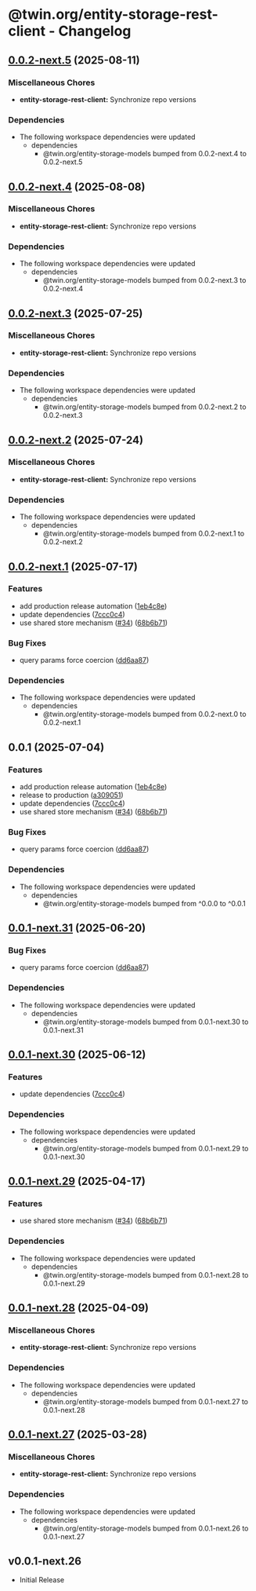 # @twin.org/entity-storage-rest-client - Changelog

## [0.0.2-next.5](https://github.com/twinfoundation/entity-storage/compare/entity-storage-rest-client-v0.0.2-next.4...entity-storage-rest-client-v0.0.2-next.5) (2025-08-11)


### Miscellaneous Chores

* **entity-storage-rest-client:** Synchronize repo versions


### Dependencies

* The following workspace dependencies were updated
  * dependencies
    * @twin.org/entity-storage-models bumped from 0.0.2-next.4 to 0.0.2-next.5

## [0.0.2-next.4](https://github.com/twinfoundation/entity-storage/compare/entity-storage-rest-client-v0.0.2-next.3...entity-storage-rest-client-v0.0.2-next.4) (2025-08-08)


### Miscellaneous Chores

* **entity-storage-rest-client:** Synchronize repo versions


### Dependencies

* The following workspace dependencies were updated
  * dependencies
    * @twin.org/entity-storage-models bumped from 0.0.2-next.3 to 0.0.2-next.4

## [0.0.2-next.3](https://github.com/twinfoundation/entity-storage/compare/entity-storage-rest-client-v0.0.2-next.2...entity-storage-rest-client-v0.0.2-next.3) (2025-07-25)


### Miscellaneous Chores

* **entity-storage-rest-client:** Synchronize repo versions


### Dependencies

* The following workspace dependencies were updated
  * dependencies
    * @twin.org/entity-storage-models bumped from 0.0.2-next.2 to 0.0.2-next.3

## [0.0.2-next.2](https://github.com/twinfoundation/entity-storage/compare/entity-storage-rest-client-v0.0.2-next.1...entity-storage-rest-client-v0.0.2-next.2) (2025-07-24)


### Miscellaneous Chores

* **entity-storage-rest-client:** Synchronize repo versions


### Dependencies

* The following workspace dependencies were updated
  * dependencies
    * @twin.org/entity-storage-models bumped from 0.0.2-next.1 to 0.0.2-next.2

## [0.0.2-next.1](https://github.com/twinfoundation/entity-storage/compare/entity-storage-rest-client-v0.0.2-next.0...entity-storage-rest-client-v0.0.2-next.1) (2025-07-17)


### Features

* add production release automation ([1eb4c8e](https://github.com/twinfoundation/entity-storage/commit/1eb4c8ee3eb099defdfc2d063ae44935276dcae8))
* update dependencies ([7ccc0c4](https://github.com/twinfoundation/entity-storage/commit/7ccc0c429125d073dc60b3de6cf101abc8cc6cba))
* use shared store mechanism ([#34](https://github.com/twinfoundation/entity-storage/issues/34)) ([68b6b71](https://github.com/twinfoundation/entity-storage/commit/68b6b71e7a96d7d016cd57bfff36775b56bf3f93))


### Bug Fixes

* query params force coercion ([dd6aa87](https://github.com/twinfoundation/entity-storage/commit/dd6aa87efdfb60bab7d6756a86888863c45c51a7))


### Dependencies

* The following workspace dependencies were updated
  * dependencies
    * @twin.org/entity-storage-models bumped from 0.0.2-next.0 to 0.0.2-next.1

## 0.0.1 (2025-07-04)


### Features

* add production release automation ([1eb4c8e](https://github.com/twinfoundation/entity-storage/commit/1eb4c8ee3eb099defdfc2d063ae44935276dcae8))
* release to production ([a309051](https://github.com/twinfoundation/entity-storage/commit/a3090519adebf7943232b4df12e4c6bd5afe7eed))
* update dependencies ([7ccc0c4](https://github.com/twinfoundation/entity-storage/commit/7ccc0c429125d073dc60b3de6cf101abc8cc6cba))
* use shared store mechanism ([#34](https://github.com/twinfoundation/entity-storage/issues/34)) ([68b6b71](https://github.com/twinfoundation/entity-storage/commit/68b6b71e7a96d7d016cd57bfff36775b56bf3f93))


### Bug Fixes

* query params force coercion ([dd6aa87](https://github.com/twinfoundation/entity-storage/commit/dd6aa87efdfb60bab7d6756a86888863c45c51a7))


### Dependencies

* The following workspace dependencies were updated
  * dependencies
    * @twin.org/entity-storage-models bumped from ^0.0.0 to ^0.0.1

## [0.0.1-next.31](https://github.com/twinfoundation/entity-storage/compare/entity-storage-rest-client-v0.0.1-next.30...entity-storage-rest-client-v0.0.1-next.31) (2025-06-20)


### Bug Fixes

* query params force coercion ([dd6aa87](https://github.com/twinfoundation/entity-storage/commit/dd6aa87efdfb60bab7d6756a86888863c45c51a7))


### Dependencies

* The following workspace dependencies were updated
  * dependencies
    * @twin.org/entity-storage-models bumped from 0.0.1-next.30 to 0.0.1-next.31

## [0.0.1-next.30](https://github.com/twinfoundation/entity-storage/compare/entity-storage-rest-client-v0.0.1-next.29...entity-storage-rest-client-v0.0.1-next.30) (2025-06-12)


### Features

* update dependencies ([7ccc0c4](https://github.com/twinfoundation/entity-storage/commit/7ccc0c429125d073dc60b3de6cf101abc8cc6cba))


### Dependencies

* The following workspace dependencies were updated
  * dependencies
    * @twin.org/entity-storage-models bumped from 0.0.1-next.29 to 0.0.1-next.30

## [0.0.1-next.29](https://github.com/twinfoundation/entity-storage/compare/entity-storage-rest-client-v0.0.1-next.28...entity-storage-rest-client-v0.0.1-next.29) (2025-04-17)


### Features

* use shared store mechanism ([#34](https://github.com/twinfoundation/entity-storage/issues/34)) ([68b6b71](https://github.com/twinfoundation/entity-storage/commit/68b6b71e7a96d7d016cd57bfff36775b56bf3f93))


### Dependencies

* The following workspace dependencies were updated
  * dependencies
    * @twin.org/entity-storage-models bumped from 0.0.1-next.28 to 0.0.1-next.29

## [0.0.1-next.28](https://github.com/twinfoundation/entity-storage/compare/entity-storage-rest-client-v0.0.1-next.27...entity-storage-rest-client-v0.0.1-next.28) (2025-04-09)


### Miscellaneous Chores

* **entity-storage-rest-client:** Synchronize repo versions


### Dependencies

* The following workspace dependencies were updated
  * dependencies
    * @twin.org/entity-storage-models bumped from 0.0.1-next.27 to 0.0.1-next.28

## [0.0.1-next.27](https://github.com/twinfoundation/entity-storage/compare/entity-storage-rest-client-v0.0.1-next.26...entity-storage-rest-client-v0.0.1-next.27) (2025-03-28)


### Miscellaneous Chores

* **entity-storage-rest-client:** Synchronize repo versions


### Dependencies

* The following workspace dependencies were updated
  * dependencies
    * @twin.org/entity-storage-models bumped from 0.0.1-next.26 to 0.0.1-next.27

## v0.0.1-next.26

- Initial Release
